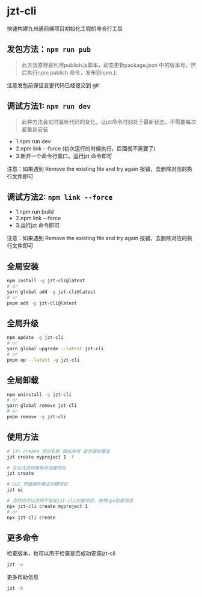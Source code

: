 <h1 align="left">jzt-cli</h1>
<p align="left">快速构建九州通前端项目初始化工程的命令行工具</p>

## 发包方法：`npm run pub`
> 此方法原理是利用publish.js脚本，动态更新package.json 中的版本号，然后执行npm publish 命令，发布到npm上

注意发包前保证变更代码已经提交到 git


## 调试方法1: `npm run dev`
> 此种方法会实时监听代码的变化，让jzt命令时刻处于最新状态，不需要每次都重新安装

- 1.npm run dev
- 2.npm link --force (初次运行的时候执行，后面就不需要了)
- 3.新开一个命令行窗口，运行jzt 命令即可

注意：如果遇到 Remove the existing file and try again 报错，去删除对应的执行文件即可


## 调试方法2: `npm link --force`
- 1.npm run build
- 2.npm link --force
- 3.运行jzt 命令即可

注意：如果遇到 Remove the existing file and try again 报错，去删除对应的执行文件即可

## 全局安装
``` bash
npm install -g jzt-cli@latest 
# or
yarn global add -g jzt-cli@latest 
# or
pnpm add -g jzt-cli@latest  
```

## 全局升级
``` bash
npm update -g jzt-cli
# or
yarn global upgrade --latest jzt-cli
# or
pnpm up --latest -g jzt-cli
```

## 全局卸载
``` bash
npm uninstall -g jzt-cli
# or
yarn global remove jzt-cli
# or
pnpm remove -g jzt-cli
```

## 使用方法
``` bash
# jzt create 项目名称 模板序号 是否强制覆盖
jzt create myproject 1 -f

# 交互式选择模板并创建项目
jzt create

# GUI 界面操作模式创建项目
jzt ui

# 当然也可以选择不安装jzt-cli创建项目，使用npx创建项目
npx jzt-cli create myproject 1
# or
npx jzt-cli create
```

## 更多命令
检查版本，也可以用于检查是否成功安装jzt-cli
``` bash
jzt -v
```

更多帮助信息
``` bash
jzt -h
```